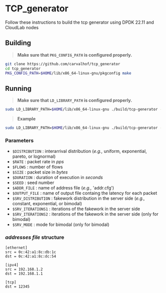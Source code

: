 # TCP_generator

Follow these instructions to build the tcp generator using DPDK 22.11 and CloudLab nodes

## Building

> **Make sure that `PKG_CONFIG_PATH` is configured properly.**

```bash
git clone https://github.com/carvalhof/tcp_generator
cd tcp_generator
PKG_CONFIG_PATH=$HOME/lib/x86_64-linux-gnu/pkgconfig make
```

## Running

> **Make sure that `LD_LIBRARY_PATH` is configured properly.**

```bash
sudo LD_LIBRARY_PATH=$HOME/lib/x86_64-linux-gnu ./build/tcp-generator -a 3b:00.0 -n 4 -c 0xff -- -d $DISTRIBUTION -r $RATE -f $FLOWS -s $SIZE -t $DURATION -e $SEED -c $ADDR_FILE -o $OUTPUT_FILE -D $SRV_DISTRIBUTION -i $SRV_ITERATIONS1 -j $SRV_ITERATIONS2 -m $SRV_MODE
```

> **Example**

```bash
sudo LD_LIBRARY_PATH=$HOME/lib/x86_64-linux-gnu ./build/tcp-generator -a 3b:00.0 -n 4 -c 0xff -- -d exponential -r 100000 -f 1 -s 128 -t 10 -e 37 -c addr.cfg -o output.dat -D constant -i 0 -j 0 -m 0
```

### Parameters

- `$DISTRIBUTION` : interarrival distribution (_e.g.,_ uniform, exponential, pareto, or lognormal)
- `$RATE` : packet rate in _pps_
- `$FLOWS` : number of flows
- `$SIZE` : packet size in _bytes_
- `$DURATION` : duration of execution in _seconds_
- `$SEED` : seed number
- `$ADDR_FILE` : name of address file (_e.g.,_ 'addr.cfg')
- `$OUTPUT_FILE` : name of output file containg the latency for each packet
- `$SRV_DISTRIBUTION` : fakework distribution in the server side (_e.g.,_ constant, exponential, or bimodal)
- `$SRV_ITERATIONS1` : iterations of the fakework in the server side
- `$SRV_ITERATIONS2` : iterations of the fakework in the server side (only for bimodal)
- `$SRV_MODE` : mode for bimodal (only for bimodal)


### _addresses file_ structure

```
[ethernet]
src = 0c:42:a1:8c:db:1c
dst = 0c:42:a1:8c:dc:54

[ipv4]
src = 192.168.1.2
dst = 192.168.1.1

[tcp]
dst = 12345
```
